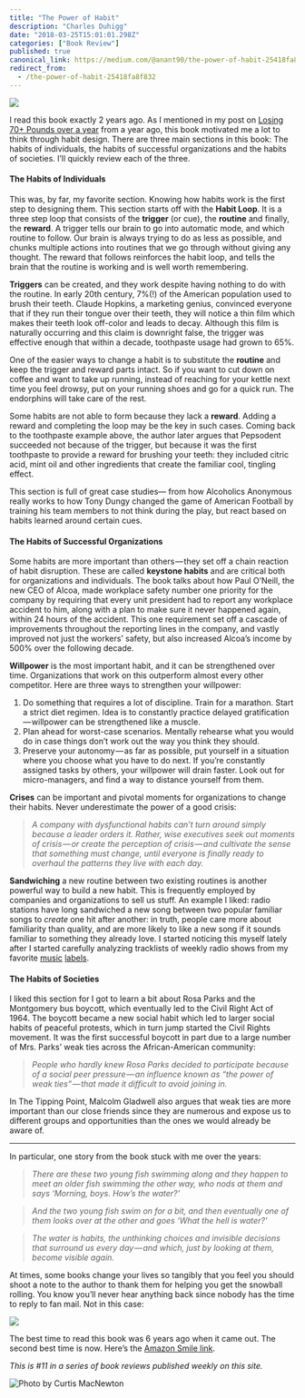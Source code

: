 ```yaml
---
title: "The Power of Habit"
description: "Charles Duhigg"
date: "2018-03-25T15:01:01.298Z"
categories: ["Book Review"]
published: true
canonical_link: https://medium.com/@anant90/the-power-of-habit-25418fa8f832
redirect_from:
  - /the-power-of-habit-25418fa8f832
---
```


![](/assets/blog/the-power-of-habit/asset-1.jpeg)

I read this book exactly 2 years ago. As I mentioned in my post on [Losing 70+ Pounds over a year](https://anantjain.dev/losing-70-pounds-over-a-year-dd5e44d5a65b) from a year ago, this book motivated me a lot to think through habit design. There are three main sections in this book: The habits of individuals, the habits of successful organizations and the habits of societies. I’ll quickly review each of the three.

#### The Habits of Individuals

This was, by far, my favorite section. Knowing how habits work is the first step to designing them. This section starts off with the **Habit Loop**. It is a three step loop that consists of the **trigger** (or cue), the **routine** and finally, the **reward**. A trigger tells our brain to go into automatic mode, and which routine to follow. Our brain is always trying to do as less as possible, and chunks multiple actions into routines that we go through without giving any thought. The reward that follows reinforces the habit loop, and tells the brain that the routine is working and is well worth remembering.

**Triggers** can be created, and they work despite having nothing to do with the routine. In early 20th century, 7%(!) of the American population used to brush their teeth. Claude Hopkins, a marketing genius, convinced everyone that if they run their tongue over their teeth, they will notice a thin film which makes their teeth look off-color and leads to decay. Although this film is naturally occurring and this claim is downright false, the trigger was effective enough that within a decade, toothpaste usage had grown to 65%.

One of the easier ways to change a habit is to substitute the **routine** and keep the trigger and reward parts intact. So if you want to cut down on coffee and want to take up running, instead of reaching for your kettle next time you feel drowsy, put on your running shoes and go for a quick run. The endorphins will take care of the rest.

Some habits are not able to form because they lack a **reward**. Adding a reward and completing the loop may be the key in such cases. Coming back to the toothpaste example above, the author later argues that Pepsodent succeeded not because of the trigger, but because it was the first toothpaste to provide a reward for brushing your teeth: they included citric acid, mint oil and other ingredients that create the familiar cool, tingling effect.

This section is full of great case studies— from how Alcoholics Anonymous really works to how Tony Dungy changed the game of American Football by training his team members to not think during the play, but react based on habits learned around certain cues.

#### The Habits of Successful Organizations

Some habits are more important than others — they set off a chain reaction of habit disruption. These are called **keystone habits** and are critical both for organizations and individuals. The book talks about how Paul O’Neill, the new CEO of Alcoa, made workplace safety number one priority for the company by requiring that every unit president had to report any workplace accident to him, along with a plan to make sure it never happened again, within 24 hours of the accident. This one requirement set off a cascade of improvements throughout the reporting lines in the company, and vastly improved not just the workers’ safety, but also increased Alcoa’s income by 500% over the following decade.

**Willpower** is the most important habit, and it can be strengthened over time. Organizations that work on this outperform almost every other competitor. Here are three ways to strengthen your willpower:

1.  Do something that requires a lot of discipline. Train for a marathon. Start a strict diet regimen. Idea is to constantly practice delayed gratification — willpower can be strengthened like a muscle.
2.  Plan ahead for worst-case scenarios. Mentally rehearse what you would do in case things don’t work out the way you think they should.
3.  Preserve your autonomy — as far as possible, put yourself in a situation where you choose what you have to do next. If you’re constantly assigned tasks by others, your willpower will drain faster. Look out for micro-managers, and find a way to distance yourself from them.

**Crises** can be important and pivotal moments for organizations to change their habits. Never underestimate the power of a good crisis:

> _A company with dysfunctional habits can’t turn around simply because a leader orders it. Rather, wise executives seek out moments of crisis — or create the perception of crisis — and cultivate the sense that something must change, until everyone is finally ready to overhaul the patterns they live with each day._

**Sandwiching** a new routine between two existing routines is another powerful way to build a new habit. This is frequently employed by companies and organizations to sell us stuff. An example I liked: radio stations have long sandwiched a new song between two popular familiar songs to _create_ one hit after another: in truth, people care more about familiarity than quality, and are more likely to like a new song if it sounds familiar to something they already love. I started noticing this myself lately after I started carefully analyzing tracklists of weekly radio shows from my favorite [music](https://www.youtube.com/playlist?list=PL6RLee9oArCArCAjnOtZ17dlVZQxaHG8G) [labels](https://www.youtube.com/playlist?list=PLOftnzGIKwJB1h6ErEcFJTObuqqGNZPXI).

#### The Habits of Societies

I liked this section for I got to learn a bit about Rosa Parks and the Montgomery bus boycott, which eventually led to the Civil Right Act of 1964. The boycott became a new social habit which led to larger social habits of peaceful protests, which in turn jump started the Civil Rights movement. It was the first successful boycott in part due to a large number of Mrs. Parks’ weak ties across the African-American community:

> _People who hardly knew Rosa Parks decided to participate because of a social peer pressure — an influence known as “the power of weak ties” — that made it difficult to avoid joining in._

In The Tipping Point, Malcolm Gladwell also argues that weak ties are more important than our close friends since they are numerous and expose us to different groups and opportunities than the ones we would already be aware of.

---

In particular, one story from the book stuck with me over the years:

> _There are these two young fish swimming along and they happen to meet an older fish swimming the other way, who nods at them and says ‘Morning, boys. How’s the water?’_

> _And the two young fish swim on for a bit, and then eventually one of them looks over at the other and goes ‘What the hell is water?’_

> _The water is habits, the unthinking choices and invisible decisions that surround us every day — and which, just by looking at them, become visible again._

At times, some books change your lives so tangibly that you feel you should shoot a note to the author to thank them for helping you get the snowball rolling. You know you’ll never hear anything back since nobody has the time to reply to fan mail. Not in this case:

![](/assets/blog/the-power-of-habit/asset-2.png)

The best time to read this book was 6 years ago when it came out. The second best time is now. Here’s the [Amazon Smile link](https://smile.amazon.com/Power-Habit-What-Life-Business/dp/081298160X/).

_This is #11 in a series of book reviews published weekly on this site._

![Photo by [Curtis MacNewton](https://unsplash.com/@curtismacnewton)](/assets/blog/the-power-of-habit/asset-3.png)
